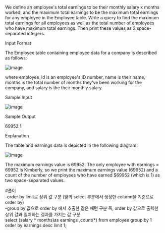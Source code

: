 We define an employee's total earnings to be their monthly  salary x months worked, and the maximum total earnings to be the maximum total earnings for any employee in the Employee table. Write a query to find the maximum total earnings for all employees as well as the total number of employees who have maximum total earnings. Then print these values as 2 space-separated integers.

Input Format

The Employee table containing employee data for a company is described as follows:

![image](https://user-images.githubusercontent.com/38153316/158585145-4d191d95-b3fb-46f1-80d5-80c698212ad0.png)

where employee_id is an employee's ID number, name is their name, months is the total number of months they've been working for the company, and salary is the their monthly salary.

Sample Input

![image](https://user-images.githubusercontent.com/38153316/158605247-006a310e-618f-4f78-a272-fc8a2f7cbe03.png)

Sample Output

69952 1

Explanation

The table and earnings data is depicted in the following diagram:

![image](https://user-images.githubusercontent.com/38153316/158605300-a9d33804-f6b8-41ea-a9e5-174428fa072f.png)

The maximum earnings value is 69952. The only employee with earnings = 69952 is Kimberly, so we print the maximum earnings value (69952) and a count of the number of employees who have earned $69952 (which is 1) as two space-separated values.

#풀이  
-order by limit로 상위 값 구분 (앞의 select 부분에서 생성한 column을 기준으로 order by)  
-group by 값으로 order by 에서 추출한 같은 패턴 구분 즉, order by 값으로 출력한 상위 값과 일치하는 결과를 가지는 값 구분  
select (salary * months)as earnings ,count(*) from employee group by 1 order by earnings desc limit 1;
